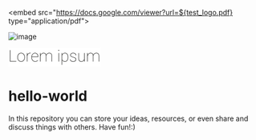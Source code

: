 <embed src="https://docs.google.com/viewer?url=${test_logo.pdf} type="application/pdf">

![image](https://docs.google.com/viewer?url=https://raw.githubusercontent.com/degoes-consulting/lambdaconf-2015/master/speakers/jdegoes/intro-purescript/presentation.pdf)

![Alt text](test_logo.svg)
# hello-world
In this repository you can store your ideas, resources, or even share and discuss things with others. Have fun!:)
